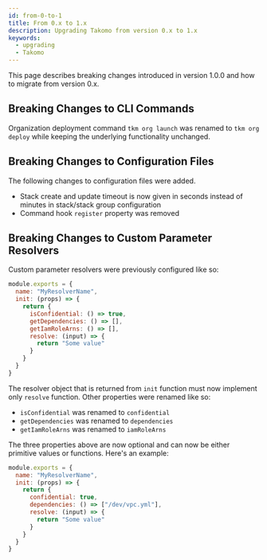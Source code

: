 ```yaml
---
id: from-0-to-1
title: From 0.x to 1.x
description: Upgrading Takomo from version 0.x to 1.x
keywords:
  - upgrading
  - Takomo
---
```


This page describes breaking changes introduced in version 1.0.0 and how to migrate from version 0.x.

## Breaking Changes to CLI Commands

Organization deployment command `tkm org launch` was renamed to `tkm org deploy` while keeping the underlying functionality unchanged.

## Breaking Changes to Configuration Files

The following changes to configuration files were added.

- Stack create and update timeout is now given in seconds instead of minutes in stack/stack group configuration
- Command hook `register` property was removed

## Breaking Changes to Custom Parameter Resolvers

Custom parameter resolvers were previously configured like so:

```javascript
module.exports = {
  name: "MyResolverName",
  init: (props) => {
    return {
      isConfidential: () => true,
      getDependencies: () => [],
      getIamRoleArns: () => [],
      resolve: (input) => {
        return "Some value"
      }
    }
  }
}
```

The resolver object that is returned from `init` function must now implement only `resolve` function. Other properties were renamed like so:

- `isConfidential` was renamed to `confidential`
- `getDependencies` was renamed to `dependencies`
- `getIamRoleArns` was renamed to `iamRoleArns`

The three properties above are now optional and can now be either primitive values or functions. Here's an example:

```javascript
module.exports = {
  name: "MyResolverName",
  init: (props) => {
    return {
      confidential: true,
      dependencies: () => ["/dev/vpc.yml"],
      resolve: (input) => {
        return "Some value"
      }
    }
  }
}
```